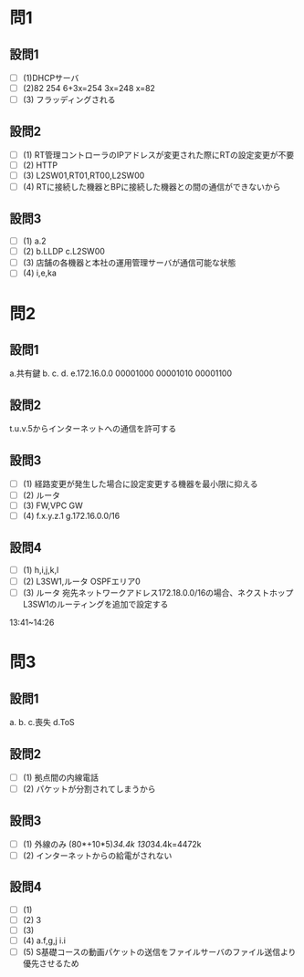 # 問1

## 設問1

- [ ] (1)DHCPサーバ
- [ ] (2)82
254
6+3x=254
3x=248
x=82
- [ ] (3)
フラッディングされる

## 設問2

- [ ] (1)
RT管理コントローラのIPアドレスが変更された際にRTの設定変更が不要
- [ ] (2)
HTTP
- [ ] (3)
L2SW01,RT01,RT00,L2SW00
- [ ] (4)
RTに接続した機器とBPに接続した機器との間の通信ができないから

## 設問3

- [ ] (1)
a.2
- [ ] (2)
b.LLDP
c.L2SW00
- [ ] (3)
店舗の各機器と本社の運用管理サーバが通信可能な状態
- [ ] (4)
i,e,ka

# 問2

## 設問1

a.共有鍵
b.
c.
d.
e.172.16.0.0
00001000
00001010
00001100

## 設問2

t.u.v.5からインターネットへの通信を許可する

## 設問3

- [ ] (1)
経路変更が発生した場合に設定変更する機器を最小限に抑える
- [ ] (2)
ルータ
- [ ] (3)
FW,VPC GW
- [ ] (4)
f.x.y.z.1
g.172.16.0.0/16

## 設問4

- [ ] (1)
h,i,j,k,l
- [ ] (2)
L3SW1,ルータ
OSPFエリア0
- [ ] (3)
ルータ
宛先ネットワークアドレス172.18.0.0/16の場合、ネクストホップL3SW1のルーティングを追加で設定する

13:41~14:26

# 問3

## 設問1

a.
b.
c.喪失
d.ToS

## 設問2

- [ ] (1)
拠点間の内線電話
- [ ] (2)
パケットが分割されてしまうから

## 設問3

- [ ] (1)
外線のみ
(80*+10*5)*34.4k
130*34.4k=4472k
- [ ] (2)
インターネットからの給電がされない

## 設問4

- [ ] (1)
- [ ] (2)
3
- [ ] (3)
- [ ] (4)
a.f,g,j
i.i
- [ ] (5)
S基礎コースの動画パケットの送信をファイルサーバのファイル送信より優先させるため
